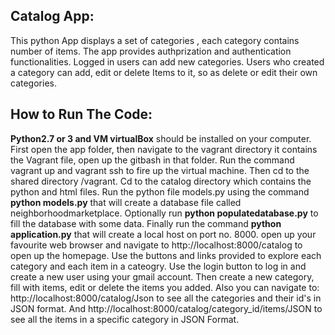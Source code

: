 
## Catalog App:
This python App displays a set of categories , each category contains number of items. The app provides authprization and authentication functionalities. Logged in users can add new 
categories. Users who created a category can add, edit or delete Items to it, so as delete or edit their own categories.

## How to Run The Code:

**Python2.7 or 3 and VM virtualBox** should be installed on your computer. First open the app folder, then navigate to the vagrant directory it contains the Vagrant file, open up the 
gitbash in that folder. Run the command vagrant up and vagrant ssh to fire up the virtual machine. Then cd to the shared directory /vagrant. Cd to the catalog directory which contains 
the python and html files. Run the python file models.py using the command **python models.py** that will create a database file called neighborhoodmarketplace. Optionally run
 **python populatedatabase.py** to fill the database with some data. Finally run the command **python application.py** that will create a local host on port no. 8000. open up your 
favourite web browser and navigate to   http://localhost:8000/catalog to open up the homepage. Use the buttons and links provided to explore each category and each item in a cateogry. 
Use the login button to log in and create a new user using your gmail account. Then create a new category, fill with items, edit or delete the items you added. Also you can navigate to: 
http://localhost:8000/catalog/Json to see all the categories and their id's in JSON format. And http://localhost:8000/catalog/category_id/items/JSON to see all the items in a specific 
category in JSON Format. 





